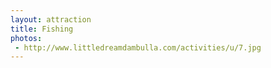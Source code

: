 ```yaml
---
layout: attraction
title: Fishing
photos:
 - http://www.littledreamdambulla.com/activities/u/7.jpg
---
```



